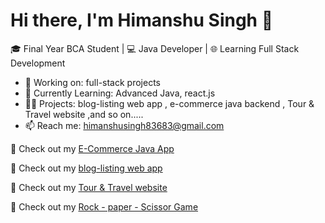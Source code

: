 # Hi there, I'm Himanshu Singh 👋

🎓 Final Year BCA Student | 💻 Java Developer | 🌐 Learning Full Stack Development

- 🔭 Working on: full-stack projects
- 🌱 Currently Learning: Advanced Java, react.js
- 👨‍💻 Projects: blog-listing web app , e-commerce java backend , Tour & Travel website ,and so on.....
- 📫 Reach me: himanshusingh83683@gmail.com

📌 Check out my [E-Commerce Java App](https://github.com/harshsinghpujari/java-ecommerce-app)

📌 Check out my [blog-listing web app](https://merry-puppy-00e2c4.netlify.app/)

📌 Check out my [Tour & Travel website](https://github.com/harshsinghpujari/ExploreEase-Tour-Travel_Project)

📌 Check out my [Rock - paper - Scissor Game ](https://github.com/harshsinghpujari/Rock-Paper-Game)

